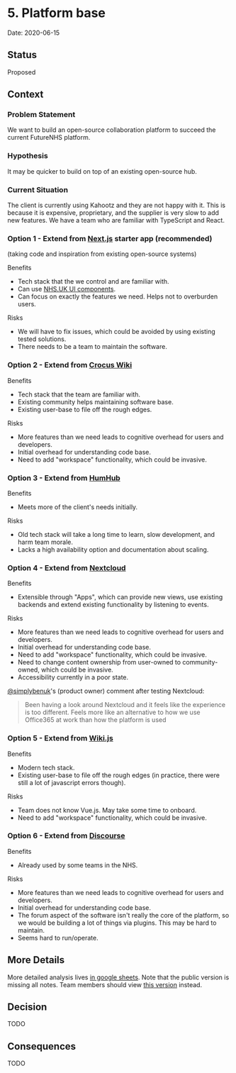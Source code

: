 # 5. Platform base

Date: 2020-06-15

## Status

Proposed

## Context

### Problem Statement

We want to build an open-source collaboration platform to succeed the current FutureNHS platform.

### Hypothesis

It may be quicker to build on top of an existing open-source hub.

### Current Situation

The client is currently using Kahootz and they are not happy with it. This is because it is expensive, proprietary, and the supplier is very slow to add new features.
We have a team who are familiar with TypeScript and React.

### Option 1 - Extend from [Next.js](https://nextjs.org/) starter app (recommended)

(taking code and inspiration from existing open-source systems)

Benefits

- Tech stack that the we control and are familiar with.
- Can use [NHS.UK UI components](https://github.com/NHSDigital/nhsuk-react-components).
- Can focus on exactly the features we need. Helps not to overburden users.

Risks

- We will have to fix issues, which could be avoided by using existing tested solutions.
- There needs to be a team to maintain the software.

### Option 2 - Extend from [Crocus Wiki](https://site.crowi.wiki/)

Benefits

- Tech stack that the team are familiar with.
- Existing community helps maintaining software base.
- Existing user-base to file off the rough edges.

Risks

- More features than we need leads to cognitive overhead for users and developers.
- Initial overhead for understanding code base.
- Need to add "workspace" functionality, which could be invasive.

### Option 3 - Extend from [HumHub](https://www.humhub.com/)

Benefits

- Meets more of the client's needs initially.

Risks

- Old tech stack will take a long time to learn, slow development, and harm team morale.
- Lacks a high availability option and documentation about scaling.

### Option 4 - Extend from [Nextcloud](https://nextcloud.com/)

Benefits

- Extensible through "Apps", which can provide new views, use existing backends and extend existing functionality by listening to events.

Risks

- More features than we need leads to cognitive overhead for users and developers.
- Initial overhead for understanding code base.
- Need to add "workspace" functionality, which could be invasive.
- Need to change content ownership from user-owned to community-owned, which could be invasive.
- Accessibility currently in a poor state.

[@simplybenuk](https://github.com/simplybenuk)'s (product owner) comment after testing Nextcloud:

> Been having a look around Nextcloud and it feels like the experience is too different. Feels more like an alternative to how we use Office365 at work than how the platform is used

### Option 5 - Extend from [Wiki.js](https://wiki.js.org/)

Benefits

- Modern tech stack.
- Existing user-base to file off the rough edges (in practice, there were still a lot of javascript errors though).

Risks

- Team does not know Vue.js. May take some time to onboard.
- Need to add "workspace" functionality, which could be invasive.

### Option 6 - Extend from [Discourse](https://www.discourse.org/)

Benefits

- Already used by some teams in the NHS.

Risks

- More features than we need leads to cognitive overhead for users and developers.
- Initial overhead for understanding code base.
- The forum aspect of the software isn't really the core of the platform, so we would be building a lot of things via plugins. This may be hard to maintain.
- Seems hard to run/operate.

## More Details

More detailed analysis lives [in google sheets](https://docs.google.com/spreadsheets/d/e/2PACX-1vRKOSyGLwYlZGMLPS3dL21hGoN9IMAD2KHCr8A807Potc5or-h9SCbXFpQh4hh2qog4nr5Vk0UpkIUo/pubhtml). Note that the public version is missing all notes. Team members should view [this version](https://docs.google.com/spreadsheets/d/1CTbuVPZjEjijSxpgySup7V9V7QYMz3mAQ5g4pqlfXeE/edit#gid=0) instead.

## Decision

TODO

## Consequences

TODO
